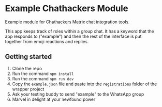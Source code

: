 # Example Chathackers Module

Example module for Chathackers Matrix chat integration tools.

This app keeps track of roles within a group chat. It has a keyword that the app responds to ("example") and then the rest of the interface is put together from emoji reactions and replies.

## Getting started

1. Clone the repo
1. Run the command `npm install`
1. Run the command `npm run dev`
1. Copy the `example.json` file and paste into the `registrations` folder of the wrapper project
1. Ask your testing buddy to send "example" to the WhatsApp group
1. Marvel in delight at your newfound power
